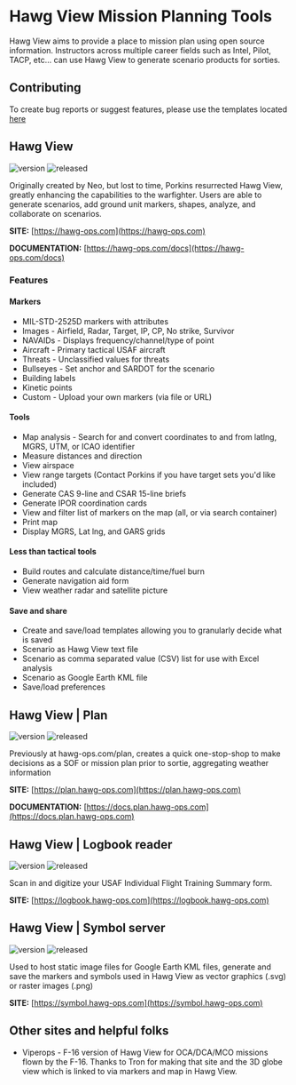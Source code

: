 # Hawg View Mission Planning Tools

Hawg View aims to provide a place to mission plan using open source information.
Instructors across multiple career fields such as Intel, Pilot, TACP, etc... can use Hawg View to generate scenario products for sorties.

## Contributing
To create bug reports or suggest features, please use the templates located [here](https://github.com/hawgview/hawgview-public/issues/new/choose)

## Hawg View
![version](https://img.shields.io/badge/Version-v4-brightgreen?style=for-the-badge)
![released](https://img.shields.io/badge/Released-26_Oct_2023-blue?style=for-the-badge)

Originally created by Neo, but lost to time, Porkins resurrected Hawg View, greatly enhancing the capabilities to the warfighter.
Users are able to generate scenarios, add ground unit markers, shapes, analyze, and collaborate on scenarios.

**SITE:** [https://hawg-ops.com](https://hawg-ops.com)

**DOCUMENTATION:** [https://hawg-ops.com/docs](https://hawg-ops.com/docs)

### Features
#### Markers
* MIL-STD-2525D markers with attributes
* Images - Airfield, Radar, Target, IP, CP, No strike, Survivor
* NAVAIDs - Displays frequency/channel/type of point
* Aircraft - Primary tactical USAF aircraft
* Threats - Unclassified values for threats
* Bullseyes - Set anchor and SARDOT for the scenario
* Building labels
* Kinetic points
* Custom - Upload your own markers (via file or URL)
#### Tools
* Map analysis - Search for and convert coordinates to and from latlng, MGRS, UTM, or ICAO identifier
* Measure distances and direction
* View airspace
* View range targets (Contact Porkins if you have target sets you'd like included)
* Generate CAS 9-line and CSAR 15-line briefs
* Generate IPOR coordination cards
* View and filter list of markers on the map (all, or via search container)
* Print map
* Display MGRS, Lat lng, and GARS grids
#### Less than tactical tools
* Build routes and calculate distance/time/fuel burn
* Generate navigation aid form
* View weather radar and satellite picture
#### Save and share
* Create and save/load templates allowing you to granularly decide what is saved
* Scenario as Hawg View text file
* Scenario as comma separated value (CSV) list for use with Excel analysis
* Scenario as Google Earth KML file
* Save/load preferences

## Hawg View | Plan
![version](https://img.shields.io/badge/Version-v1-brightgreen?style=for-the-badge)
![released](https://img.shields.io/badge/Released-22_Oct_2023-blue?style=for-the-badge)

Previously at hawg-ops.com/plan, creates a quick one-stop-shop to make decisions as a SOF or mission plan prior to sortie, aggregating weather information

**SITE:** [https://plan.hawg-ops.com](https://plan.hawg-ops.com)

**DOCUMENTATION:** [https://docs.plan.hawg-ops.com](https://docs.plan.hawg-ops.com)

## Hawg View | Logbook reader
![version](https://img.shields.io/badge/Version-v1-brightgreen?style=for-the-badge)
![released](https://img.shields.io/badge/Released-07_Dec_2022-blue?style=for-the-badge)

Scan in and digitize your USAF Individual Flight Training Summary form.

**SITE:** [https://logbook.hawg-ops.com](https://logbook.hawg-ops.com)

## Hawg View | Symbol server
![version](https://img.shields.io/badge/Version-v1-brightgreen?style=for-the-badge)
![released](https://img.shields.io/badge/Released-26_May_2023-blue?style=for-the-badge)

Used to host static image files for Google Earth KML files, generate and save the markers and symbols used in Hawg View as vector graphics (.svg) or raster images (.png)

**SITE:** [https://symbol.hawg-ops.com](https://symbol.hawg-ops.com)

## Other sites and helpful folks
* Viperops - F-16 version of Hawg View for OCA/DCA/MCO missions flown by the F-16. Thanks to Tron for making that site and the 3D globe view which is linked to via markers and map in Hawg View.
